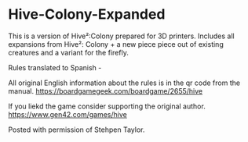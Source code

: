 # Hive-Colony-Expanded
This is a version of Hive²:Colony prepared for 3D printers.
Includes all expansions from Hive²: Colony + a new piece piece out of existing creatures and a variant for the firefly.

Rules translated to Spanish - 

All original English information about the rules is in the qr code from the manual.
https://boardgamegeek.com/boardgame/2655/hive

If you liekd the game consider supporting the original author.
https://www.gen42.com/games/hive


Posted with permission of Stehpen Taylor.
